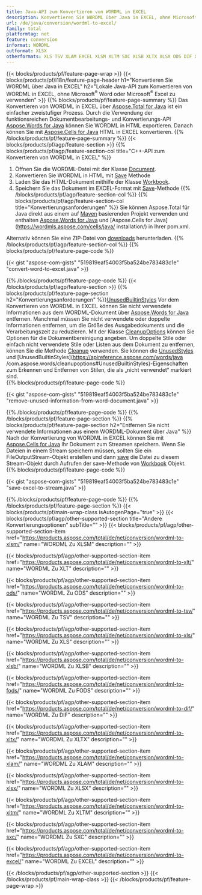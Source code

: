 ```yaml
---
title: Java-API zum Konvertieren von WORDML in EXCEL
description: Konvertieren Sie WORDML über Java in EXCEL, ohne Microsoft Word oder Microsoft Excel zu verwenden
url: /de/java/conversion/wordml-to-excel/
family: total
platformtag: net
feature: conversion
informat: WORDML
outformat: XLSX
otherformats: XLS TSV XLAM EXCEL XLSM XLTM SXC XLSB XLTX XLSX ODS DIF XLT FODS
---
```

{{< blocks/products/pf/feature-page-wrap >}}
{{< blocks/products/pf/i18n/feature-page-header h1="Konvertieren Sie WORDML über Java in EXCEL" h2="Lokale Java-API zum Konvertieren von WORDML in EXCEL, ohne Microsoft<sup>&reg;</sup> Word oder Microsoft<sup>&reg;</sup> Excel zu verwenden" >}}
{{% blocks/products/pf/feature-page-summary %}}
Das Konvertieren von WORDML in EXCEL über [Aspose.Total for Java](https://products.aspose.com/total/java/) ist ein einfacher zweistufiger Prozess. Durch die Verwendung der funktionsreichen Dokumentbearbeitungs- und Konvertierungs-API [Aspose.Words for Java](https://products.aspose.com/words/java/) können Sie WORDML in HTML exportieren. Danach können Sie mit [Aspose.Cells for Java](https://products.aspose.com/cells/java/) HTML in EXCEL konvertieren.
{{% /blocks/products/pf/feature-page-summary  %}}
{{< blocks/products/pf/agp/feature-section >}}
{{% blocks/products/pf/agp/feature-section-col title="C++-API zum Konvertieren von WORDML in EXCEL" %}}
1. Öffnen Sie die WORDML-Datei mit der Klasse [Document](https://apireference.aspose.com/words/java/com.aspose.words/Document).
2. Konvertieren Sie WORDML in HTML mit [Save](https://apireference.aspose.com/words/java/com.aspose.words/Document#save(java.lang.String,com.aspose.words.SaveOptions)) Methode
3. Laden Sie das HTML-Dokument mithilfe der Klasse [Workbook](https://apireference.aspose.com/cells/java/com.aspose.cells/Workbook).
4. Speichern Sie das Dokument im EXCEL-Format mit [Save](https://apireference.aspose.com/cells/java/com.aspose.cells/workbook#save(java.lang.String.%20com.aspose.cells.SaveOptions))-Methode
{{% /blocks/products/pf/agp/feature-section-col %}}
{{% blocks/products/pf/agp/feature-section-col title="Konvertierungsanforderungen" %}}
Sie können Aspose.Total für Java direkt aus einem auf [Maven](https://repository.aspose.com/webapp/#/artifacts/browse/tree/General/repo/com/aspose/aspose-total) basierenden Projekt verwenden und enthalten [Aspose.Words for Java](https://wordmls.aspose.com/words/java/installation/) und [Aspose.Cells for Java](https://wordmls.aspose.com/cells/java/ installation/) in Ihrer pom.xml.

Alternativ können Sie eine ZIP-Datei von [downloads](https://downloads.aspose.com/total/java) herunterladen.
{{% /blocks/products/pf/agp/feature-section-col %}}
{{% blocks/products/pf/feature-page-code %}}

{{< gist "aspose-com-gists" "519819eaf54003f5ba524be783483c1e" "convert-word-to-excel.java" >}}


{{% /blocks/products/pf/feature-page-code %}}
{{< /blocks/products/pf/agp/feature-section >}}
{{% blocks/products/pf/feature-page-section  h2="Konvertierungsanforderungen" %}}[UnusedBuiltinStyles](https://apireference.aspose.com/words/java/com.aspose.words/cleanupoptions#UnusedBuiltinStyles)
Vor dem Konvertieren von WORDML in EXCEL können Sie nicht verwendete Informationen aus dem WORDML-Dokument über [Aspose.Words for Java](https://products.aspose.com/words/java/) entfernen. Manchmal müssen Sie nicht verwendete oder doppelte Informationen entfernen, um die Größe des Ausgabedokuments und die Verarbeitungszeit zu reduzieren. Mit der Klasse [CleanupOptions](https://apireference.aspose.com/words/java/com.aspose.words/CleanupOptions) können Sie Optionen für die Dokumentbereinigung angeben. Um doppelte Stile oder einfach nicht verwendete Stile oder Listen aus dem Dokument zu entfernen, können Sie die Methode [Cleanup](https://apireference.aspose.com/words/java/com.aspose.words/Document#cleanup()) verwenden. Sie können die [UnusedStyles](https://apireference.aspose.com/words/java/com.aspose.words/cleanupoptions#UnusedStyles) und [UnusedBuiltinStyles](https://apireference.aspose.com/words/java /com.aspose.words/cleanupoptions#UnusedBuiltinStyles)-Eigenschaften zum Erkennen und Entfernen von Stilen, die als „nicht verwendet“ markiert sind.  
{{% blocks/products/pf/feature-page-code %}}

{{< gist "aspose-com-gists" "519819eaf54003f5ba524be783483c1e" "remove-unused-information-from-word-document.java" >}}

{{% /blocks/products/pf/feature-page-code  %}}
{{% /blocks/products/pf/feature-page-section %}}
{{% blocks/products/pf/feature-page-section  h2="Entfernen Sie nicht verwendete Informationen aus einem WORDML-Dokument über Java" %}}
Nach der Konvertierung von WORDML in EXCEL können Sie mit [Aspose.Cells for Java](https://products.aspose.com/cells/java/) Ihr Dokument zum Streamen speichern. Wenn Sie Dateien in einem Stream speichern müssen, sollten Sie ein FileOutputStream-Objekt erstellen und dann [save](https://apireference.aspose.com/cells/java/com.aspose.cells/workbook#save(java.io.OutputStream.%20com.aspose.cells.SaveOptions)) die Datei zu diesem Stream-Objekt durch Aufrufen der save-Methode von [Workbook](https://apireference.aspose.com/cells/java/com.aspose.cells/Workbook) Objekt. 
{{% blocks/products/pf/feature-page-code %}}

{{< gist "aspose-com-gists" "519819eaf54003f5ba524be783483c1e" "save-excel-to-stream.java" >}}

{{% /blocks/products/pf/feature-page-code  %}}
{{% /blocks/products/pf/feature-page-section %}}
{{< blocks/products/pf/main-wrap-class isAutogenPage="true" >}}
{{< blocks/products/pf/agp/other-supported-section title="Andere Konvertierungsoptionen" subTitle="" >}}
{{< blocks/products/pf/agp/other-supported-section-item href="https://products.aspose.com/total/de/net/conversion/wordml-to-xlsm/" name="WORDML Zu XLSM" description="" >}}

{{< blocks/products/pf/agp/other-supported-section-item href="https://products.aspose.com/total/de/net/conversion/wordml-to-xlt/" name="WORDML Zu XLT" description="" >}}

{{< blocks/products/pf/agp/other-supported-section-item href="https://products.aspose.com/total/de/net/conversion/wordml-to-ods/" name="WORDML Zu ODS" description="" >}}

{{< blocks/products/pf/agp/other-supported-section-item href="https://products.aspose.com/total/de/net/conversion/wordml-to-tsv/" name="WORDML Zu TSV" description="" >}}

{{< blocks/products/pf/agp/other-supported-section-item href="https://products.aspose.com/total/de/net/conversion/wordml-to-xls/" name="WORDML Zu XLS" description="" >}}

{{< blocks/products/pf/agp/other-supported-section-item href="https://products.aspose.com/total/de/net/conversion/wordml-to-xlsb/" name="WORDML Zu XLSB" description="" >}}

{{< blocks/products/pf/agp/other-supported-section-item href="https://products.aspose.com/total/de/net/conversion/wordml-to-fods/" name="WORDML Zu FODS" description="" >}}

{{< blocks/products/pf/agp/other-supported-section-item href="https://products.aspose.com/total/de/net/conversion/wordml-to-dif/" name="WORDML Zu DIF" description="" >}}

{{< blocks/products/pf/agp/other-supported-section-item href="https://products.aspose.com/total/de/net/conversion/wordml-to-xltx/" name="WORDML Zu XLTX" description="" >}}

{{< blocks/products/pf/agp/other-supported-section-item href="https://products.aspose.com/total/de/net/conversion/wordml-to-xlam/" name="WORDML Zu XLAM" description="" >}}

{{< blocks/products/pf/agp/other-supported-section-item href="https://products.aspose.com/total/de/net/conversion/wordml-to-xlsx/" name="WORDML Zu XLSX" description="" >}}

{{< blocks/products/pf/agp/other-supported-section-item href="https://products.aspose.com/total/de/net/conversion/wordml-to-xltm/" name="WORDML Zu XLTM" description="" >}}

{{< blocks/products/pf/agp/other-supported-section-item href="https://products.aspose.com/total/de/net/conversion/wordml-to-sxc/" name="WORDML Zu SXC" description="" >}}

{{< blocks/products/pf/agp/other-supported-section-item href="https://products.aspose.com/total/de/net/conversion/wordml-to-excel/" name="WORDML Zu EXCEL" description="" >}}


{{< /blocks/products/pf/agp/other-supported-section >}}
{{< /blocks/products/pf/main-wrap-class >}}
{{< /blocks/products/pf/feature-page-wrap >}}